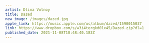 ```yaml
---
artist: Dlina Volnoy
title: Dazed
new_image: /images/dazed.jpg
apple_link: https://music.apple.com/us/album/dazed/1590015037
link: https://www.dropbox.com/s/w3i4tergkd0lx45/Dazed.zip?dl=1
published_date: 2021-11-08T18:48:40.183Z
---
```

